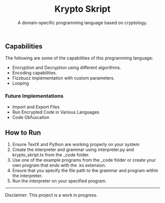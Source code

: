 <header>

# Krypto Skript

A domain-specific programming language based on cryptology.

</header>

## Capabilities

The following are some of the capabilities of this programming language:

- Encryption and Decryption using different algorithms.
- Encoding capabilities.
- Fizzbuzz implementation with custom parameters.
- Looping

### Future Implementations

- Import and Export Files
- Run Encrypted Code in Various Languages
- Code Obfuscation

## How to Run

1. Ensure TextX and Python are working properly on your system
2. Create the interpreter and grammar using interpreter.py and krypto_skript.tx from the _code folder.
3. Use one of the example programs from the _code folder or create your own program that ends with the .ks extension.
4. Ensure that you specify the file path to the grammar and program within the interpreter.
5. Run the interpreter on your specified program.

<footer>

---

Disclaimer: This project is a work in progress.

</footer>
